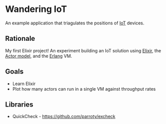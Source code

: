# Wandering IoT

An example application that triagulates the positions of [IoT](https://en.wikipedia.org/wiki/Internet_of_Things) devices.

## Rationale

My first Elixir project! An experiment building an IoT solution using [Elixir](http://elixir-lang.org/), the [Actor model](https://en.wikipedia.org/wiki/Actor_model), and the [Erlang](http://www.erlang.org) VM.


## Goals

* Learn Elixir
* Plot how many actors can run in a single VM against throughput rates


## Libraries

* QuickCheck - https://github.com/parroty/excheck